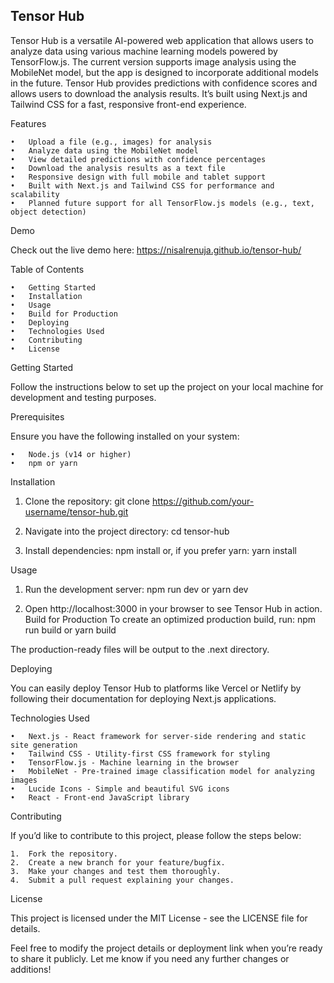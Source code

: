 ## Tensor Hub

Tensor Hub is a versatile AI-powered web application that allows users to analyze data using various machine learning models powered by TensorFlow.js. The current version supports image analysis using the MobileNet model, but the app is designed to incorporate additional models in the future. Tensor Hub provides predictions with confidence scores and allows users to download the analysis results. It’s built using Next.js and Tailwind CSS for a fast, responsive front-end experience.

Features

	•	Upload a file (e.g., images) for analysis
	•	Analyze data using the MobileNet model
	•	View detailed predictions with confidence percentages
	•	Download the analysis results as a text file
	•	Responsive design with full mobile and tablet support
	•	Built with Next.js and Tailwind CSS for performance and scalability
	•	Planned future support for all TensorFlow.js models (e.g., text, object detection)

Demo

Check out the live demo here: https://nisalrenuja.github.io/tensor-hub/

Table of Contents

	•	Getting Started
	•	Installation
	•	Usage
	•	Build for Production
	•	Deploying
	•	Technologies Used
	•	Contributing
	•	License

Getting Started

Follow the instructions below to set up the project on your local machine for development and testing purposes.

Prerequisites

Ensure you have the following installed on your system:

	•	Node.js (v14 or higher)
	•	npm or yarn

Installation

1.	Clone the repository:
git clone https://github.com/your-username/tensor-hub.git


2.	Navigate into the project directory:
cd tensor-hub


3.	Install dependencies:
npm install
or, if you prefer yarn:
yarn install



Usage

1.	Run the development server:
npm run dev
or
yarn dev


2.	Open http://localhost:3000 in your browser to see Tensor Hub in action.
Build for Production
To create an optimized production build, run:
npm run build
or
yarn build

The production-ready files will be output to the .next directory.

Deploying

You can easily deploy Tensor Hub to platforms like Vercel or Netlify by following their documentation for deploying Next.js applications.

Technologies Used

	•	Next.js - React framework for server-side rendering and static site generation
	•	Tailwind CSS - Utility-first CSS framework for styling
	•	TensorFlow.js - Machine learning in the browser
	•	MobileNet - Pre-trained image classification model for analyzing images
	•	Lucide Icons - Simple and beautiful SVG icons
	•	React - Front-end JavaScript library

Contributing

If you’d like to contribute to this project, please follow the steps below:

	1.	Fork the repository.
	2.	Create a new branch for your feature/bugfix.
	3.	Make your changes and test them thoroughly.
	4.	Submit a pull request explaining your changes.

License

This project is licensed under the MIT License - see the LICENSE file for details.

Feel free to modify the project details or deployment link when you’re ready to share it publicly. Let me know if you need any further changes or additions!

